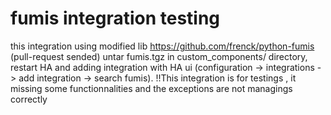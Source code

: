 # fumis integration testing 
this integration using modified lib https://github.com/frenck/python-fumis (pull-request sended)
untar fumis.tgz in custom_components/ directory, restart HA and adding integration with HA ui (configuration -> integrations -> add integration -> search fumis). 
!!This integration is for testings , it missing some functionnalities and the exceptions are not managings correctly 
